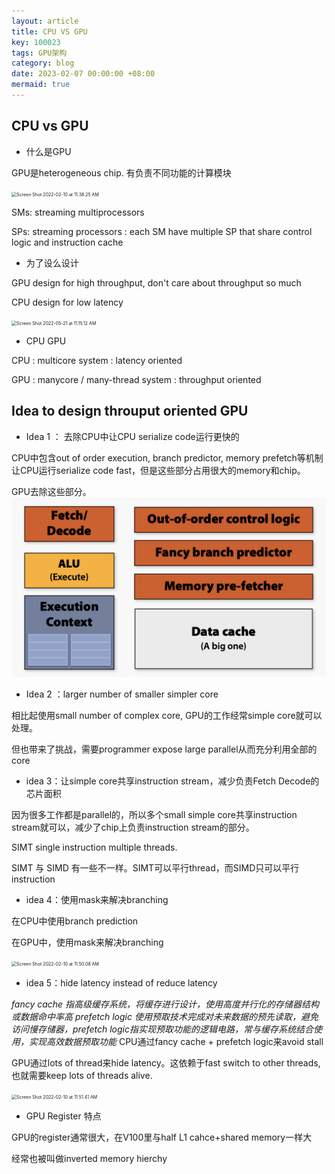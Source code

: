 ```yaml
---
layout: article
title: CPU VS GPU
key: 100023
tags: GPU架构
category: blog
date: 2023-02-07 00:00:00 +08:00
mermaid: true
---
```



## CPU vs GPU


* 什么是GPU

GPU是heterogeneous chip. 有负责不同功能的计算模块

<img src="Note.assets/Screen Shot 2022-02-10 at 11.38.25 AM.png" alt="Screen Shot 2022-02-10 at 11.38.25 AM" style="zoom:50%;" />



SMs: streaming multiprocessors

SPs: streaming processors : each SM have multiple SP that share control logic and instruction cache



* 为了设么设计

GPU design for high throughput, don't care about throughput so much

CPU design for low latency

<img src="Note.assets/Screen Shot 2022-05-21 at 11.15.12 AM.png" alt="Screen Shot 2022-05-21 at 11.15.12 AM" style="zoom:50%;" />



* CPU GPU

CPU : multicore system : latency oriented 

GPU : manycore / many-thread system : throughput oriented



## Idea to design throuput oriented GPU

* Idea 1 ： 去除CPU中让CPU serialize code运行更快的

CPU中包含out of order execution, branch predictor, memory prefetch等机制让CPU运行serialize code fast，但是这些部分占用很大的memory和chip。

<!--more-->

GPU去除这些部分。
![](https://github.com/amosteernamazz/amosteernamazz.github.io/blob/master/assets/user/Screen%20Shot%202022-02-10%20at%2011.45.50%20AM.png)




* Idea 2 ：larger number of smaller simpler core

相比起使用small number of complex core, GPU的工作经常simple core就可以处理。

但也带来了挑战，需要programmer expose large parallel从而充分利用全部的core



* idea 3：让simple core共享instruction stream，减少负责Fetch Decode的芯片面积

因为很多工作都是parallel的，所以多个small simple core共享instruction stream就可以，减少了chip上负责instruction stream的部分。

SIMT single instruction multiple threads. 

SIMT 与 SIMD 有一些不一样。SIMT可以平行thread，而SIMD只可以平行instruction



* idea 4：使用mask来解决branching

在CPU中使用branch prediction

在GPU中，使用mask来解决branching

<img src="Note.assets/Screen Shot 2022-02-10 at 11.50.08 AM.png" alt="Screen Shot 2022-02-10 at 11.50.08 AM" style="zoom:50%;" />



* idea 5：hide latency instead of reduce latency

*fancy cache 指高级缓存系统，将缓存进行设计，使用高度并行化的存储器结构或数据命中率高*
*prefetch logic 使用预取技术完成对未来数据的预先读取，避免访问慢存储器，prefetch logic指实现预取功能的逻辑电路，常与缓存系统结合使用，实现高效数据预取功能*
CPU通过fancy cache + prefetch logic来avoid stall

GPU通过lots of thread来hide latency。这依赖于fast switch to other threads, 也就需要keep lots of threads alive.

<img src="Note.assets/Screen Shot 2022-02-10 at 11.51.41 AM.png" alt="Screen Shot 2022-02-10 at 11.51.41 AM" style="zoom:50%;" />



* GPU Register 特点

GPU的register通常很大，在V100里与half L1 cahce+shared memory一样大

经常也被叫做inverted memory hierchy


